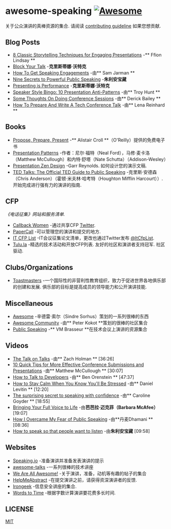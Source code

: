<div class="github-widget" data-repo="matteofigus/awesome-speaking"></div>

awesome-speaking [![Awesome](https://cdn.rawgit.com/sindresorhus/awesome/d7305f38d29fed78fa85652e3a63e154dd8e8829/media/badge.svg)](https://github.com/sindresorhus/awesome)
================

 关于公众演讲的真棒资源的集合.  请阅读 [contributing guideline](https://github.com/matteofigus/awesome-speaking/blob/master/contributing.md) 如果您想贡献.

## Blog Posts
* [8 Classic Storytelling Techniques for Engaging Presentations](https://www.sparkol.com/en/Blog/8-Classic-storytelling-techniques-for-engaging-presentations) -** Ffion Lindsay **
* [Block Your Talk](http://eleganthack.com/block-your-talk/) -**克里斯蒂娜·沃特克**
* [How To Get Speaking Engagements](https://www.samjarman.co.nz/blog/speaking-gigs) -由** Sam Jarman **
* [Nine Secrets to Powerful Public Speaking](http://www.gq-magazine.co.uk/article/public-speaking-tips) -**朱利安宝藏**
* [Presenting is Performance](http://eleganthack.com/presenting-is-performance/) -**克里斯蒂娜·沃特克**
* [Speaker Style Bingo: 10 Presentation Anti-Patterns](http://www.troyhunt.com/2015/06/speaker-style-bingo-10-presentation.html) -由** Troy Hunt **
* [Some Thoughts On Doing Conference Sessions](http://derickbailey.com/2015/11/11/some-thoughts-on-doing-conference-sessions/) -由** Derick Bailey **
* [How To Prepare And Write A Tech Conference Talk](http://wunder.schoenaberselten.com/2016/02/16/how-to-prepare-and-write-a-tech-conference-talk/) -由** Lena Reinhard **

## Books
* [Propose, Prepare, Present](http://shop.oreilly.com/product/0636920027096.do) -** Alistair Croll **（O&#39;Reilly）提供的免费电子书
* [Presentation Patterns](http://presentationpatterns.com/) -作者：尼尔·福特（Neal Ford），马修·麦卡洛（Matthew McCullough）和内特·舒塔（Nate Schutta）（Addison-Wesley）
* [Presentation Zen Design](http://www.amazon.com/gp/product/0321668790)  -Garr Reynolds.  如何设计您的演示文稿.
* [TED Talks: The Official TED Guide to Public Speaking](http://www.amazon.com/d/0544634497/)  -克里斯·安德森（Chris Anderson）（霍顿·米夫林·哈考特（Houghton Mifflin Harcourt））.  开始完成进行强有力的演讲的指南.

## CFP

*《电话征集》网站和服务清单.*

* [Callback Women](http://www.callbackwomen.com/) -通过共享CFP [Twitter](https://twitter.com/callbackwomen).
* [PaperCall](https://papercall.io/) -可以管理您的演讲和提交的地方.
* [IT CFP List](https://github.com/softwaremill/it-cfp-list) -IT会议征集论文清单，更改也通过Twitter发布 [@ItCfpList](https://twitter.com/ItCfpList).
* [Tulu.la](https://tulu.la)  -精选的技术活动和开放CFP列表.  友好的社区和演讲者支持冠军.  社区驱动.

## Clubs/Organizations
* [Toastmasters](https://www.toastmasters.org/Find-a-Club)  -一个国际性的非营利性教育组织，致力于促进世界各地俱乐部的创建和发展.  俱乐部的目标是提高成员的领导能力和公开演讲技能.

## Miscellaneous
* [Awesome](https://github.com/sindresorhus/awesome) -辛德雷·索尔（Sindre Sorhus）策划的一系列很棒的东西
* [Awesome Community](https://github.com/peterkokot/awesome-community) -由** Peter Kokot **策划的很棒的社区集合
* [Public Speaking](https://github.com/vmbrasseur/Public_Speaking) -** VM Brasseur **在技术会议上演讲的资源集合

## Videos
* [The Talk on Talks](https://zachholman.com/talk/the-talk-on-talks/) -由** Zach Holman ** [36:26]
* [10 Quick Tips for More Effective Conference Submissions and Presentations](https://www.youtube.com/watch?v=fJz4JJIchaY) -由** Matthew McCullough ** [30:07]
* [How to Talk to Developers](https://www.youtube.com/watch?v=l9JXH7JPjR4) -由** Ben Orenstein ** [47:37]
* [How to Stay Calm When You Know You'll Be Stressed](https://www.ted.com/talks/daniel_levitin_how_to_stay_calm_when_you_know_you_ll_be_stressed) -由** Daniel Levitin ** [12:20]
* [The surprising secret to speaking with confidence](https://www.youtube.com/watch?v=a2MR5XbJtXU) -由** Caroline Goyder ** [18:55]
* [Bringing Your Full Voice to Life](https://www.youtube.com/watch?v=Ze763kgrWGg) -由**芭芭拉·迈克菲（Barbara McAfee）** [19:07]
* [How I Overcame My Fear of Public Speaking](https://www.youtube.com/watch?v=80UVjkcxGmA) -由**丹麦Dhamani ** [08:36]
* [How to speak so that people want to listen](https://www.youtube.com/watch?v=eIho2S0ZahI) -由**朱利安宝藏** [09:58]

## Websites
* [Speaking.io](http://speaking.io) -准备演讲并准备发表演讲的提示
* [awesome-talks](https://github.com/JanVanRyswyck/awesome-talks) -一系列很棒的技术讲座
* [We Are All Awesome!](http://weareallaweso.me/) -关于演讲，准备，动机等有趣的帖子的集合
* [HelpMeAbstract](http://helpmeabstract.com/) -在提交演讲之前，请获得资深演讲者的反馈.
* [Irongeek](https://www.irongeek.com/) -信息安全讲座的集合.
* [Words to Time](https://wordstotime.com/) -根据字数计算演讲要花费多长时间.

## LICENSE
[MIT](https://github.com/matteofigus/awesome-speaking/blob/master/LICENSE.md)
